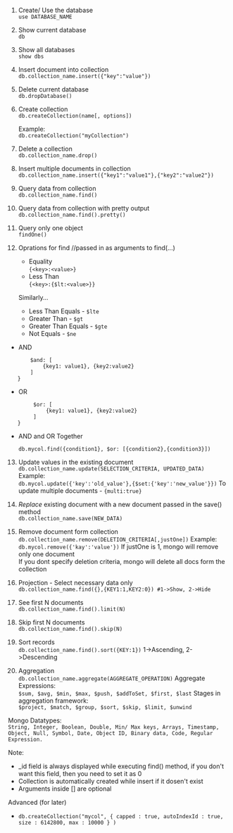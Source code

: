 1. Create/ Use the database   
```use DATABASE_NAME```

2. Show current database   
```db```

3. Show all databases   
```show dbs```

4. Insert document into collection   
```db.collection_name.insert({"key":"value"})```

5. Delete current database   
```db.dropDatabase()```

6. Create collection   
```db.createCollection(name[, options])```

    Example:   
    ```db.createCollection("myCollection")```

7. Delete a collection   
```db.collection_name.drop()```

8. Insert multiple documents in collection   
```db.collection_name.insert({"key1":"value1"},{"key2":"value2"})```

9. Query data from collection   
```db.collection_name.find()```

10. Query data from collection with pretty output   
```db.collection_name.find().pretty()```

11. Query only one object   
```findOne()```

12. Oprations for find //passed in as arguments to find(...)
    * Equality   
      ```{<key>:<value>}```
    * Less Than   
      ```{<key>:{$lt:<value>}}```
    
    Similarly...   
    * Less Than Equals - ```$lte```   
    * Greater Than - ```$gt```   
    * Greater Than Equals - ```$gte```   
    * Not Equals - ```$ne```   

  * AND   
  ```{
         $and: [
             {key1: value1}, {key2:value2}
         ]
     }
  ```
  * OR   
  ```{
          $or: [
              {key1: value1}, {key2:value2}
          ]
     }
  ```
  * AND and OR Together   
  
    ```db.mycol.find({condition1}, $or: [{condition2},{condition3}])  ```

13. Update values in the existing document   
```db.collection_name.update(SELECTION_CRITERIA, UPDATED_DATA)```
Example:   
    ```db.mycol.update({'key':'old_value'},{$set:{'key':'new_value'}})```
    To update multiple documents - ```{multi:true}```

14. *Replace* existing document with a new document passed in the save() method   
```db.collection_name.save(NEW_DATA)```

15. Remove document form collection   
```db.collection_name.remove(DELETION_CRITERIA[,justOne])```
Example:
```db.mycol.remove({'kay':'value'})```
If justOne is 1, mongo will remove only one document   
If you dont specify deletion criteria, mongo will delete all docs form the collection   

16. Projection - Select necessary data only   
```db.collection_name.find({},{KEY1:1,KEY2:0}) #1->Show, 2->Hide```

17. See first N documents   
```db.collection_name.find().limit(N)```

18. Skip first N documents   
```db.collection_name.find().skip(N)```

19. Sort records   
```db.collection_name.find().sort({KEY:1})```
1->Ascending, 2->Descending

20. Aggregation   
```db.collection_name.aggregate(AGGREGATE_OPERATION)```
Aggregate Expressions:   
```$sum, $avg, $min, $max, $push, $addToSet, $first, $last```
Stages in aggregation framework:   
```$project, $match, $group, $sort, $skip, $limit, $unwind```

Mongo Datatypes:   
```String, Integer, Boolean, Double, Min/ Max keys, Arrays, Timestamp, Object, Null, Symbol, Date, Object ID, Binary data, Code, Regular Expression.```

Note:   
* _id field is always displayed while executing find() method, if you don't want this field, then you need to set it as 0   
* Collection is automatically created while insert if it dosen\'t exist   
* Arguments inside \[] are optional   

Advanced (for later)   
* ```db.createCollection("mycol", { capped : true, autoIndexId : true, size : 6142800, max : 10000 } )```
